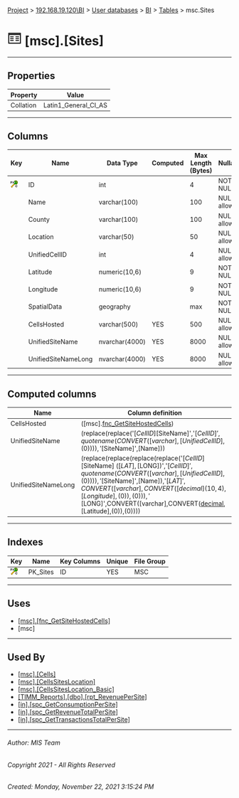 #### 

[Project](../../../../index.md) > [192.168.19.120\\BI](../../../index.md) > [User databases](../../index.md) > [BI](../index.md) > [Tables](Tables.md) > msc.Sites

# ![Tables](../../../../Images/Table32.png) [msc].[Sites]

---

## <a name="#properties"></a>Properties

| Property | Value |
|---|---|
| Collation | Latin1_General_CI_AS |


---

## <a name="#columns"></a>Columns

| Key | Name | Data Type | Computed | Max Length (Bytes) | Nullability | Identity |
|---|---|---|---|---|---|---|
| [![Cluster Primary Key PK_Sites: ID](../../../../Images/pkcluster.png)](#indexes) | ID | int |  | 4 | NOT NULL | 1 - 1 |
|  | Name | varchar(100) |  | 100 | NULL allowed |  |
|  | County | varchar(100) |  | 100 | NULL allowed |  |
|  | Location | varchar(50) |  | 50 | NULL allowed |  |
|  | UnifiedCellID | int |  | 4 | NULL allowed |  |
|  | Latitude | numeric(10,6) |  | 9 | NOT NULL |  |
|  | Longitude | numeric(10,6) |  | 9 | NOT NULL |  |
|  | SpatialData | geography |  | max | NOT NULL |  |
|  | CellsHosted | varchar(500) | YES | 500 | NULL allowed |  |
|  | UnifiedSiteName | nvarchar(4000) | YES | 8000 | NULL allowed |  |
|  | UnifiedSiteNameLong | nvarchar(4000) | YES | 8000 | NULL allowed |  |


---

## <a name="#computedcolumns"></a>Computed columns

| Name | Column definition |
|---|---|
| CellsHosted | ([msc].[fnc_GetSiteHostedCells]([ID])) |
| UnifiedSiteName | (replace(replace('[$CellID] [$SiteName]','[$CellID]',quotename(CONVERT([varchar],[UnifiedCellID],(0)))),'[$SiteName]',[Name])) |
| UnifiedSiteNameLong | (replace(replace(replace(replace('[$CellID] [$SiteName] ([$LAT], [$LONG])','[$CellID]',quotename(CONVERT([varchar],[UnifiedCellID],(0)))),'[$SiteName]',[Name]),'[$LAT]',CONVERT([varchar],CONVERT([decimal](10,4),[Longitude],(0)),(0))),'[$LONG]',CONVERT([varchar],CONVERT([decimal](10,4),[Latitude],(0)),(0)))) |


---

## <a name="#indexes"></a>Indexes

| Key | Name | Key Columns | Unique | File Group |
|---|---|---|---|---|
| [![Cluster Primary Key PK_Sites: ID](../../../../Images/pkcluster.png)](#indexes) | PK_Sites | ID | YES | MSC |


---

## <a name="#uses"></a>Uses

* [[msc].[fnc_GetSiteHostedCells]](../Programmability/Functions/Scalar-valued_Functions/fnc_GetSiteHostedCells.md)
* [msc]


---

## <a name="#usedby"></a>Used By

* [[msc].[Cells]](Cells.md)
* [[msc].[CellsSitesLocation]](../Views/CellsSitesLocation.md)
* [[msc].[CellsSitesLocation_Basic]](../Views/CellsSitesLocation_Basic.md)
* [[TIMM_Reports].[dbo].[rpt_RevenuePerSite]](../../TIMM_Reports/Programmability/Stored_Procedures/rpt_RevenuePerSite.md)
* [[in].[spc_GetConsumptionPerSite]](../Programmability/Stored_Procedures/spc_GetConsumptionPerSite.md)
* [[in].[spc_GetRevenueTotalPerSite]](../Programmability/Stored_Procedures/spc_GetRevenueTotalPerSite.md)
* [[in].[spc_GetTransactionsTotalPerSite]](../Programmability/Stored_Procedures/spc_GetTransactionsTotalPerSite.md)


---

###### Author:  MIS Team

###### Copyright 2021 - All Rights Reserved

###### Created: Monday, November 22, 2021 3:15:24 PM

